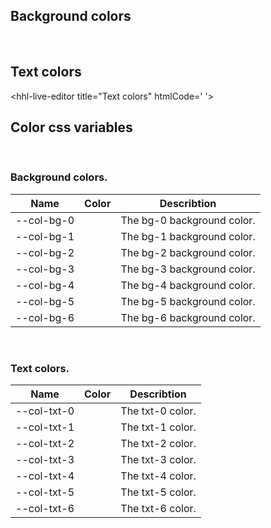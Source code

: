 ## Background colors
<style>
  .bgBox {
    display: flex;
    align-items: center;
    justify-content: center;
    height: 40px;
    width: 90px;
  }
</style>
<hhl-live-editor title="Background colors" htmlCode='
    <template>
    <div class="flex flex-wrap"> 
      <div style="background: var(--col-bg-0)" class="bgBox">bg-bg0</div>
      <div style="background: var(--col-bg-1)" class="bgBox">bg-bg1</div>
      <div style="background: var(--col-bg-2)" class="bgBox">bg-bg2</div>
      <div style="background: var(--col-bg-3)" class="bgBox">bg-bg3</div>
      <div style="background: var(--col-bg-4)" class="bgBox">bg-bg4</div>
      <div style="background: var(--col-bg-5)" class="bgBox">bg-bg5</div>
      <div style="background: var(--col-bg-6)" class="bgBox">bg-bg6</div>
    </div>
    </template>
'>
</hhl-live-editor>
<br/>

## Text colors

<hhl-live-editor title="Text colors" htmlCode='
<template>

   <div class="flex flex-wrap">
      <div style="background: var(--col-txt-0); color: var(--col-bg-0)" class="bgBox">txt0</div>
      <div style="background: var(--col-txt-1); color: var(--col-bg-0)" class="bgBox">txt1</div>
      <div style="background: var(--col-txt-2); color: var(--col-bg-0)" class="bgBox">txt2</div>
      <div style="background: var(--col-txt-3); color: var(--col-bg-0)" class="bgBox">txt3</div>
      <div style="background: var(--col-txt-4); color: var(--col-bg-0)" class="bgBox">txt4</div>
      <div style="background: var(--col-txt-5); color: var(--col-bg-0)" class="bgBox">txt5</div>
      <div style="background: var(--col-txt-6); color: var(--col-bg-0)" class="bgBox">txt6</div>
    </div>
</template>
'>
</hhl-live-editor>
<br/>

## Color css variables

  <br/>

### Background colors.

| Name       | Color                                                                          | Describtion                |
| ---------- | ------------------------------------------------------------------------------ | -------------------------- |
| --col-bg-0 | <div class="colors-bgBox shadow" style="background-color: var(--col-bg-0)"></div> | The bg-0 background color. |
| --col-bg-1 | <div class="colors-bgBox shadow" style="background-color: var(--col-bg-1)"></div> | The bg-1 background color. |
| --col-bg-2 | <div class="colors-bgBox shadow" style="background-color: var(--col-bg-2)"></div> | The bg-2 background color. |
| --col-bg-3 | <div class="colors-bgBox shadow" style="background-color: var(--col-bg-3)"></div> | The bg-3 background color. |
| --col-bg-4 | <div class="colors-bgBox shadow" style="background-color: var(--col-bg-4)"></div> | The bg-4 background color. |
| --col-bg-5 | <div class="colors-bgBox shadow" style="background-color: var(--col-bg-5)"></div> | The bg-5 background color. |
| --col-bg-6 | <div class="colors-bgBox shadow" style="background-color: var(--col-bg-6)"></div> | The bg-6 background color. |

<br/>

### Text colors.

| Name        | Color                                                                           | Describtion      |
| ----------- | ------------------------------------------------------------------------------- | ---------------- |
| --col-txt-0 | <div class="colors-bgBox shadow" style="background-color: var(--col-txt-0)"></div> | The txt-0 color. |
| --col-txt-1 | <div class="colors-bgBox shadow" style="background-color: var(--col-txt-1)"></div> | The txt-1 color. |
| --col-txt-2 | <div class="colors-bgBox shadow" style="background-color: var(--col-txt-2)"></div> | The txt-2 color. |
| --col-txt-3 | <div class="colors-bgBox shadow" style="background-color: var(--col-txt-3)"></div> | The txt-3 color. |
| --col-txt-4 | <div class="colors-bgBox shadow" style="background-color: var(--col-txt-4)"></div> | The txt-4 color. |
| --col-txt-5 | <div class="colors-bgBox shadow" style="background-color: var(--col-txt-5)"></div> | The txt-5 color. |
| --col-txt-6 | <div class="colors-bgBox shadow" style="background-color: var(--col-txt-6)"></div> | The txt-6 color. |

<br/>
